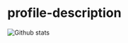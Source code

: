 # profile-description

![Github stats](https://github-readme-stats.vercel.app/api?username=NathanHinthorne)
